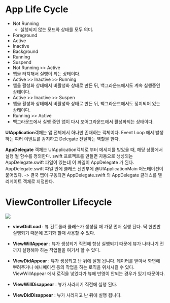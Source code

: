 # App Life Cycle

* Not Running
	* 실행되지 않는 모드와 상태를 모두 의미.
* Foreground
 * Active  
 * Inactive
* Background
 * Running  
 * Suspend
* Not Running >> Active
 * 앱을 터치해서 실행이 되는 상태이다.
* Active >> Inactive >> Running
 * 앱을 활성화 상태에서 비활성화 상태로 만든 뒤, 백그라운드에서도 계속 실행중인 상태이다.
* Active >> Inactive >> Suspen
 * 앱을 활성화 상태에서 비활성화 상태로 만든 뒤, 백그라운드에서도 정지되어 있는 상태이다.
* Running >> Active
 * 백그라운드에서 실행 중인 앱이 다시 포어그라운드에서 활성화되는 상태이다.


**UIApplication**객체는 앱 전체에서 하나만 존재하는 객체이다. Event Loop 에서 발생하는 여러 이벤트를 감지하고 Delegate 전달하는 역할을 한다.   

**AppDelegate** 객체는 UIApplication객체로 부터 메세지를 받았을 때, 해당 상황에서 실행 될 함수를 정의한다. swift 프로젝트를 만들면 자동으로 생성되는 AppDelegate.swift 파일이 있는데 이 파일이 AppDelegate 가 된다. AppDelegate.swift 파일 안에 클래스 선언부에  @UIApplicationMain 어노테이션이 붙어있다. -> 결국 앱이 구동되면 AppDelegate.swift 의 AppDelegate 클래스를 델리게이트 객체로 지정한다. 

# ViewController Lifecycle

![](https://camo.githubusercontent.com/edc26469ab7a1b7616e77aead09cc7ab5b144864/68747470733a2f2f646f63732d6173736574732e646576656c6f7065722e6170706c652e636f6d2f7075626c69736865642f663036663330666136332f554956696577436f6e74726f6c6c65725f436c6173735f5265666572656e63655f32785f64646361613030632d383764382d346338352d393631652d6363666239666134616163322e706e67)

* **viewDidLoad** : 뷰 컨트롤러 클래스가 생성될 때 가장 먼저 실행 된다. 딱 한번만 실행되기 때문에 초기화 할때 사용할 수 있다.  

* **ViewWillAppear** : 뷰가 생성되기 직전에 항상 실행되기 때문에 뷰가 나타나기 전까지 실행해야 하는 작업들을 여기서 할 수 있다.

* **ViewDidAppear** : 뷰가 생성되고 난 뒤에 실행 됩니다. 데이터를 받아서 화면에 뿌려주거나 애니메이션 등의 작업을 하는 로직을 위치시킬 수 있다. ViewWillAppear 에서 로직을 넣었다가 뷰에 반영이 안되는 경우가 있기 때문이다. 

* **ViewWillDisappear** : 뷰가 사라지기 직전에 실행 된다.

* **ViewDidDisappear** : 뷰가 사라지고 난 뒤에 실행 됩니다.
    